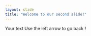 ```yaml
---
layout: slide
title: "Welcome to our second slide!"
---
```

Your text
Use the left arrow to go back !